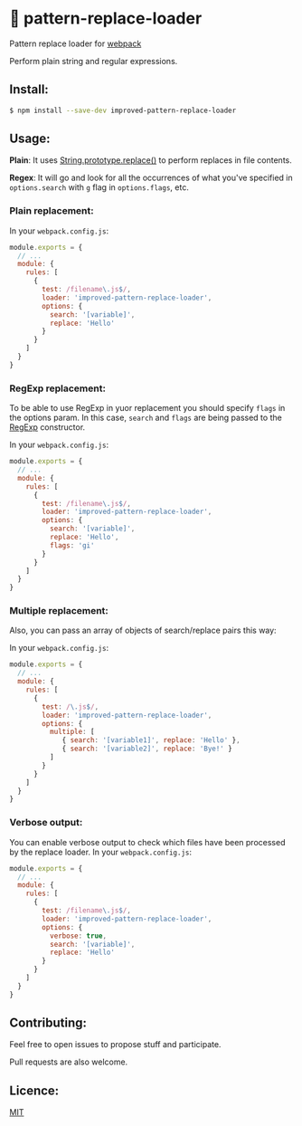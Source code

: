 # 🔬 pattern-replace-loader
Pattern replace loader for [webpack](https://webpack.js.org/)

Perform plain string and regular expressions. 

## Install:

```bash
$ npm install --save-dev improved-pattern-replace-loader
```


## Usage:

**Plain**: It uses [String.prototype.replace()](https://developer.mozilla.org/en-US/docs/Web/JavaScript/Reference/Global_Objects/String/replace) to perform replaces in file contents.

**Regex**: It will go and look for all the occurrences of what you've specified  in `options.search` with `g` flag in `options.flags`, etc.

### Plain replacement:

In your `webpack.config.js`:

```javascript
module.exports = {
  // ...
  module: {
    rules: [
      {
        test: /filename\.js$/,
        loader: 'improved-pattern-replace-loader',
        options: {
          search: '[variable]',
          replace: 'Hello'
        }
      }
    ]
  }
}
```

### RegExp replacement:

To be able to use RegExp in yuor replacement you should specify `flags` in the options param. In this case, `search` and `flags` are being
passed to the [RegExp](https://developer.mozilla.org/en-US/docs/Web/JavaScript/Reference/Global_Objects/RegExp) constructor.

In your `webpack.config.js`:

```javascript
module.exports = {
  // ...
  module: {
    rules: [
      {
        test: /filename\.js$/,
        loader: 'improved-pattern-replace-loader',
        options: {
          search: '[variable]',
          replace: 'Hello',
          flags: 'gi'
        }
      }
    ]
  }
}
```

### Multiple replacement:

Also, you can pass an array of objects of search/replace pairs this way:

In your `webpack.config.js`:

```javascript
module.exports = {
  // ...
  module: {
    rules: [
      {
        test: /\.js$/,
        loader: 'improved-pattern-replace-loader',
        options: {
          multiple: [
             { search: '[variable1]', replace: 'Hello' },
             { search: '[variable2]', replace: 'Bye!' }
          ]
        }
      }
    ]
  }
}
```

### Verbose output:
You can enable verbose output to check which files have been processed by the replace loader.
In your `webpack.config.js`:

```javascript
module.exports = {
  // ...
  module: {
    rules: [
      {
        test: /filename\.js$/,
        loader: 'improved-pattern-replace-loader',
        options: {
          verbose: true,
          search: '[variable]',
          replace: 'Hello'
        }
      }
    ]
  }
}
```

## Contributing:

Feel free to open issues to propose stuff and participate. 

Pull requests are also welcome.

## Licence:

[MIT](http://en.wikipedia.org/wiki/MIT_License)
